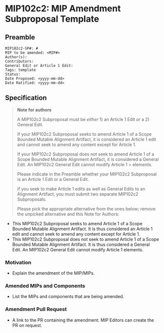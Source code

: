 # MIP102c2: MIP Amendment Subproposal Template

## Preamble

```
MIP102c2-SP#: #
MIP to be amended: <MIP#>
Author(s):
Contributors:
General Edit or Article 1 Edit:
Tags: template
Status:
Date Proposed: <yyyy-mm-dd>
Date Ratified: <yyyy-mm-dd>
```

## Specification

> **Note for authors**
>
> A MIP102c2 Subproposal must be _either_ 1) an Article 1 Edit _or_ a 2) General Edit.
> 
> If your MIP102c2 Subproposal seeks to amend Article 1 of a Scope Bounded Mutable Alignment Artifact, it is considered an Article 1 edit and cannot seek to amend any content except for Article 1.
> 
> If your MIP102c2 Subproposal does not seek to amend Article 1 of a Scope Bounded Mutable Alignment Artifact, it is considered a General Edit. An MIP102c2 General Edit cannot modify Article 1 > elements.
> 
> Please indicate in the Preamble whether your MIP102c2 Subproposal is an Article 1 Edit or a General Edit. 
> 
> If you seek to make Article 1 edits as well as General Edits to an Alignment Artifact, you must submit two separate MIP102c2 Subproposals.
>
> Please pick the appropriate alternative from the ones below; remove the unpicked alternative and this Note for Authors:

- This MIP102c2 Subproposal seeks to amend Article 1 of a Scope Bounded Mutable Alignment Artifact. It is thus considered an Article 1 edit and cannot seek to amend any content except for Article 1.
- This MIP102c2 Subproposal does not seek to amend Article 1 of a Scope Bounded Mutable Alignment Artifact. It is thus considered a General Edit. An MIP102c2 General Edit cannot modify Article 1 elements.

### Motivation

- Explain the amendment of the MIP/MIPs.

### Amended MIPs and Components

- List the MIPs and components that are being amended.

### Amendment Pull Request

- A link to the PR containing the amendment. MIP Editors can create the PR on request.